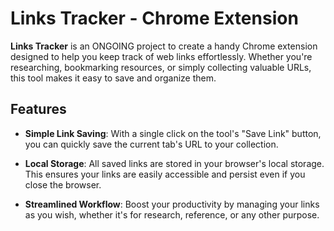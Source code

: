 # Links Tracker - Chrome Extension 

**Links Tracker** is an ONGOING project to create a handy Chrome extension designed to help you keep track of web links effortlessly. Whether you're researching, bookmarking resources, or simply collecting valuable URLs, this tool makes it easy to save and organize them.

## Features

- **Simple Link Saving**: With a single click on the tool's "Save Link" button, you can quickly save the current tab's URL to your collection.

- **Local Storage**: All saved links are stored in your browser's local storage. This ensures your links are easily accessible and persist even if you close the browser.

- **Streamlined Workflow**: Boost your productivity by managing your links as you wish, whether it's for research, reference, or any other purpose.

